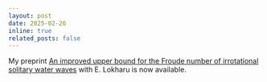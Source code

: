 ```yaml
---
layout: post
date: 2025-02-26
inline: true
related_posts: false
---
```


My preprint <a href="https://arxiv.org/abs/2502.18181">An improved upper bound for the Froude number of irrotational solitary water waves</a> with E. Lokharu is now available.
